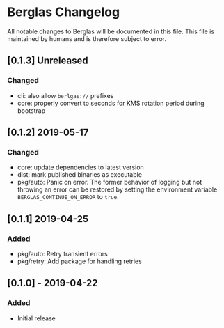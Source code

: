 # Berglas Changelog

All notable changes to Berglas will be documented in this file. This file is maintained by humans and is therefore subject to error.

## [0.1.3] Unreleased
### Changed
- cli: also allow `berlgas://` prefixes
- core: properly convert to seconds for KMS rotation period during bootstrap

## [0.1.2] 2019-05-17
### Changed
- core: update dependencies to latest version
- dist: mark published binaries as executable
- pkg/auto: Panic on error. The former behavior of logging but not throwing an
  error can be restored by setting the environment variable
  `BERGLAS_CONTINUE_ON_ERROR` to `true`.

## [0.1.1] 2019-04-25
### Added
- pkg/auto: Retry transient errors
- pkg/retry: Add package for handling retries

## [0.1.0] - 2019-04-22
### Added
- Initial release
